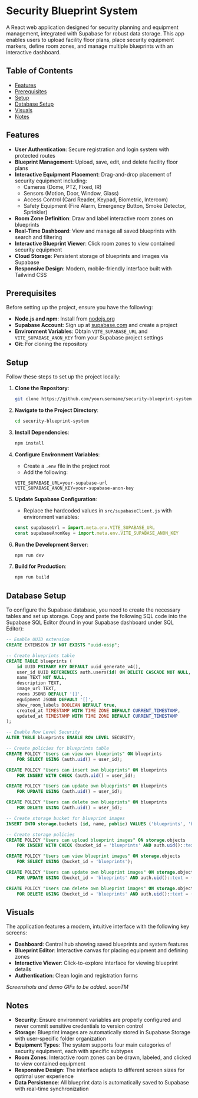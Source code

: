 # Security Blueprint System

A React web application designed for security planning and equipment management, integrated with Supabase for robust data storage. This app enables users to upload facility floor plans, place security equipment markers, define room zones, and manage multiple blueprints with an interactive dashboard.

## Table of Contents

- [Features](#features)
- [Prerequisites](#prerequisites)
- [Setup](#setup)
- [Database Setup](#database-setup)
- [Visuals](#visuals)
- [Notes](#notes)

## Features

- **User Authentication**: Secure registration and login system with protected routes
- **Blueprint Management**: Upload, save, edit, and delete facility floor plans
- **Interactive Equipment Placement**: Drag-and-drop placement of security equipment including:
  - Cameras (Dome, PTZ, Fixed, IR)
  - Sensors (Motion, Door, Window, Glass)
  - Access Control (Card Reader, Keypad, Biometric, Intercom)
  - Safety Equipment (Fire Alarm, Emergency Button, Smoke Detector, Sprinkler)
- **Room Zone Definition**: Draw and label interactive room zones on blueprints
- **Real-Time Dashboard**: View and manage all saved blueprints with search and filtering
- **Interactive Blueprint Viewer**: Click room zones to view contained security equipment
- **Cloud Storage**: Persistent storage of blueprints and images via Supabase
- **Responsive Design**: Modern, mobile-friendly interface built with Tailwind CSS

## Prerequisites

Before setting up the project, ensure you have the following:
- **Node.js and npm**: Install from [nodejs.org](https://nodejs.org)
- **Supabase Account**: Sign up at [supabase.com](https://supabase.com) and create a project
- **Environment Variables**: Obtain `VITE_SUPABASE_URL` and `VITE_SUPABASE_ANON_KEY` from your Supabase project settings
- **Git**: For cloning the repository

## Setup

Follow these steps to set up the project locally:

1. **Clone the Repository**:
   ```bash
   git clone https://github.com/yourusername/security-blueprint-system.git
   ```

2. **Navigate to the Project Directory**:
   ```bash
   cd security-blueprint-system
   ```

3. **Install Dependencies**:
   ```bash
   npm install
   ```

4. **Configure Environment Variables**:
   - Create a `.env` file in the project root
   - Add the following:
   ```env
   VITE_SUPABASE_URL=your-supabase-url
   VITE_SUPABASE_ANON_KEY=your-supabase-anon-key
   ```

5. **Update Supabase Configuration**:
   - Replace the hardcoded values in `src/supabaseClient.js` with environment variables:
   ```javascript
   const supabaseUrl = import.meta.env.VITE_SUPABASE_URL
   const supabaseAnonKey = import.meta.env.VITE_SUPABASE_ANON_KEY
   ```

6. **Run the Development Server**:
   ```bash
   npm run dev
   ```

7. **Build for Production**:
   ```bash
   npm run build
   ```

## Database Setup

To configure the Supabase database, you need to create the necessary tables and set up storage. Copy and paste the following SQL code into the Supabase SQL Editor (found in your Supabase dashboard under SQL Editor):

```sql
-- Enable UUID extension
CREATE EXTENSION IF NOT EXISTS "uuid-ossp";

-- Create blueprints table
CREATE TABLE blueprints (
    id UUID PRIMARY KEY DEFAULT uuid_generate_v4(),
    user_id UUID REFERENCES auth.users(id) ON DELETE CASCADE NOT NULL,
    name TEXT NOT NULL,
    description TEXT,
    image_url TEXT,
    rooms JSONB DEFAULT '[]',
    equipment JSONB DEFAULT '[]',
    show_room_labels BOOLEAN DEFAULT true,
    created_at TIMESTAMP WITH TIME ZONE DEFAULT CURRENT_TIMESTAMP,
    updated_at TIMESTAMP WITH TIME ZONE DEFAULT CURRENT_TIMESTAMP
);

-- Enable Row Level Security
ALTER TABLE blueprints ENABLE ROW LEVEL SECURITY;

-- Create policies for blueprints table
CREATE POLICY "Users can view own blueprints" ON blueprints
    FOR SELECT USING (auth.uid() = user_id);

CREATE POLICY "Users can insert own blueprints" ON blueprints
    FOR INSERT WITH CHECK (auth.uid() = user_id);

CREATE POLICY "Users can update own blueprints" ON blueprints
    FOR UPDATE USING (auth.uid() = user_id);

CREATE POLICY "Users can delete own blueprints" ON blueprints
    FOR DELETE USING (auth.uid() = user_id);

-- Create storage bucket for blueprint images
INSERT INTO storage.buckets (id, name, public) VALUES ('blueprints', 'blueprints', true);

-- Create storage policies
CREATE POLICY "Users can upload blueprint images" ON storage.objects
    FOR INSERT WITH CHECK (bucket_id = 'blueprints' AND auth.uid()::text = (storage.foldername(name))[1]);

CREATE POLICY "Users can view blueprint images" ON storage.objects
    FOR SELECT USING (bucket_id = 'blueprints');

CREATE POLICY "Users can update own blueprint images" ON storage.objects
    FOR UPDATE USING (bucket_id = 'blueprints' AND auth.uid()::text = (storage.foldername(name))[1]);

CREATE POLICY "Users can delete own blueprint images" ON storage.objects
    FOR DELETE USING (bucket_id = 'blueprints' AND auth.uid()::text = (storage.foldername(name))[1]);
```

## Visuals

The application features a modern, intuitive interface with the following key screens:

- **Dashboard**: Central hub showing saved blueprints and system features
- **Blueprint Editor**: Interactive canvas for placing equipment and defining zones
- **Interactive Viewer**: Click-to-explore interface for viewing blueprint details
- **Authentication**: Clean login and registration forms

*Screenshots and demo GIFs to be added. soonTM*

## Notes

- **Security**: Ensure environment variables are properly configured and never commit sensitive credentials to version control
- **Storage**: Blueprint images are automatically stored in Supabase Storage with user-specific folder organization
- **Equipment Types**: The system supports four main categories of security equipment, each with specific subtypes
- **Room Zones**: Interactive room zones can be drawn, labeled, and clicked to view contained equipment
- **Responsive Design**: The interface adapts to different screen sizes for optimal user experience
- **Data Persistence**: All blueprint data is automatically saved to Supabase with real-time synchronization

